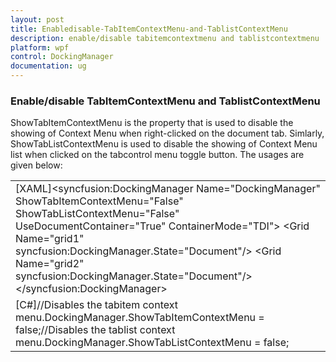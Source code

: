```yaml
---
layout: post
title: Enabledisable-TabItemContextMenu-and-TablistContextMenu
description: enable/disable tabitemcontextmenu and tablistcontextmenu
platform: wpf
control: DockingManager
documentation: ug
---
```


### Enable/disable TabItemContextMenu and TablistContextMenu

ShowTabItemContextMenu is the property that is used to disable the showing of Context Menu when right-clicked on the document tab. Simlarly, ShowTabListContextMenu is used to disable the showing of Context Menu list when clicked on the tabcontrol menu toggle button. The usages are given below:



<table>
<tr>
<td>
[XAML]&lt;syncfusion:DockingManager Name="DockingManager" ShowTabItemContextMenu="False" ShowTabListContextMenu="False" UseDocumentContainer="True" ContainerMode="TDI"&gt;        &lt;Grid Name="grid1" syncfusion:DockingManager.State="Document"/&gt;        &lt;Grid Name="grid2" syncfusion:DockingManager.State="Document"/&gt;&lt;/syncfusion:DockingManager&gt;</td></tr>
<tr>
<td>
[C#]//Disables the tabitem context menu.DockingManager.ShowTabItemContextMenu = false;//Disables the tablist context menu.DockingManager.ShowTabListContextMenu = false;</td></tr>
</table>


